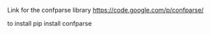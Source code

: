 Link for the confparse library https://code.google.com/p/confparse/

to install pip install confparse
